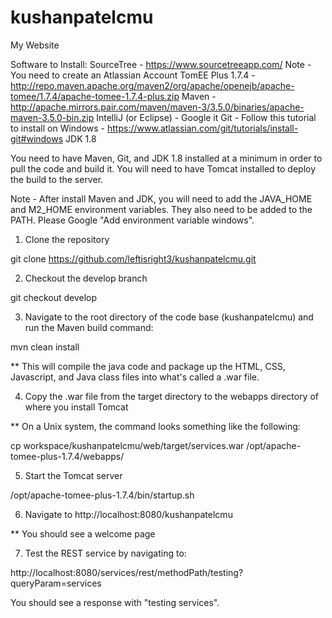 # kushanpatelcmu
My Website

Software to Install:
SourceTree - https://www.sourcetreeapp.com/ Note - You need to create an Atlassian Account
TomEE Plus 1.7.4 - http://repo.maven.apache.org/maven2/org/apache/openejb/apache-tomee/1.7.4/apache-tomee-1.7.4-plus.zip
Maven - http://apache.mirrors.pair.com/maven/maven-3/3.5.0/binaries/apache-maven-3.5.0-bin.zip
IntelliJ (or Eclipse) - Google it
Git - Follow this tutorial to install on Windows - https://www.atlassian.com/git/tutorials/install-git#windows
JDK 1.8

You need to have Maven, Git, and JDK 1.8 installed at a minimum in order to pull the code and build it.
You will need to have Tomcat installed to deploy the build to the server.

Note - After install Maven and JDK, you will need to add the JAVA_HOME and M2_HOME environment variables. They also need to be added to the PATH. Please Google "Add environment variable windows". 

1. Clone the repository

git clone https://github.com/leftisright3/kushanpatelcmu.git

2. Checkout the develop branch

git checkout develop

3. Navigate to the root directory of the code base (kushanpatelcmu) and run the Maven build command:

mvn clean install

** This will compile the java code and package up the HTML, CSS, Javascript, and Java class files into what's called a .war file.
 
4. Copy the .war file from the target directory to the webapps directory of where you install Tomcat

** On a Unix system, the command looks something like the following:

cp workspace/kushanpatelcmu/web/target/services.war /opt/apache-tomee-plus-1.7.4/webapps/

5. Start the Tomcat server

/opt/apache-tomee-plus-1.7.4/bin/startup.sh

6. Navigate to http://localhost:8080/kushanpatelcmu

** You should see a welcome page

7. Test the REST service by navigating to:

http://localhost:8080/services/rest/methodPath/testing?queryParam=services

You should see a response with "testing services".